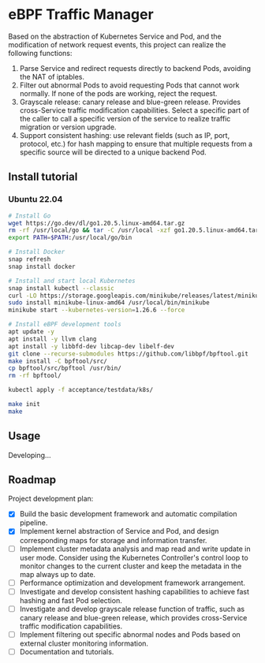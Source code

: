 # eBPF Traffic Manager

Based on the abstraction of Kubernetes Service and Pod, and the modification of network request events, this project can realize the following functions:

1. Parse Service and redirect requests directly to backend Pods, avoiding the NAT of iptables.
2. Filter out abnormal Pods to avoid requesting Pods that cannot work normally. If none of the pods are working, reject the request.
3. Grayscale release: canary release and blue-green release. Provides cross-Service traffic modification capabilities. Select a specific part of the caller to call a specific version of the service to realize traffic migration or version upgrade.
4. Support consistent hashing: use relevant fields (such as IP, port, protocol, etc.) for hash mapping to ensure that multiple requests from a specific source will be directed to a unique backend Pod.

## Install tutorial

### Ubuntu 22.04

```bash
# Install Go
wget https://go.dev/dl/go1.20.5.linux-amd64.tar.gz
rm -rf /usr/local/go && tar -C /usr/local -xzf go1.20.5.linux-amd64.tar.gz
export PATH=$PATH:/usr/local/go/bin

# Install Docker
snap refresh
snap install docker

# Install and start local Kubernetes
snap install kubectl --classic
curl -LO https://storage.googleapis.com/minikube/releases/latest/minikube-linux-amd64
sudo install minikube-linux-amd64 /usr/local/bin/minikube
minikube start --kubernetes-version=1.26.6 --force

# Install eBPF development tools
apt update -y
apt install -y llvm clang
apt install -y libbfd-dev libcap-dev libelf-dev
git clone --recurse-submodules https://github.com/libbpf/bpftool.git
make install -C bpftool/src/
cp bpftool/src/bpftool /usr/bin/
rm -rf bpftool/
```

```bash
kubectl apply -f acceptance/testdata/k8s/
```

```bash
make init
make
```

## Usage

Developing...

## Roadmap

Project development plan:

- [x] Build the basic development framework and automatic compilation pipeline.
- [x] Implement kernel abstraction of Service and Pod, and design corresponding maps for storage and information transfer.
- [ ] Implement cluster metadata analysis and map read and write update in user mode. Consider using the Kubernetes Controller's control loop to monitor changes to the current cluster and keep the metadata in the map always up to date.
- [ ] Performance optimization and development framework arrangement.
- [ ] Investigate and develop consistent hashing capabilities to achieve fast hashing and fast Pod selection.
- [ ] Investigate and develop grayscale release function of traffic, such as canary release and blue-green release, which provides cross-Service traffic modification capabilities.
- [ ] Implement filtering out specific abnormal nodes and Pods based on external cluster monitoring information.
- [ ] Documentation and tutorials.
